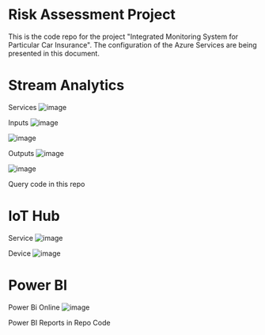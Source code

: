 # Risk Assessment Project

This is the code repo for the project "Integrated Monitoring System for Particular Car Insurance".
The configuration of the Azure Services are being presented in this document.

# Stream Analytics
Services
![image](https://github.com/luisagapito/riskassessment/assets/88048890/fde8f5c2-c3ad-4b9c-b5b6-97f94065e8de)

Inputs
![image](https://github.com/luisagapito/riskassessment/assets/88048890/d2068b57-3ad9-4d1a-ab1f-fd2e56afa9fe)

![image](https://github.com/luisagapito/riskassessment/assets/88048890/791df21d-fa19-41c1-826a-508db6ab6df3)

Outputs
![image](https://github.com/luisagapito/riskassessment/assets/88048890/7855a3eb-81db-4eb0-ad82-f832bcf02a94)

![image](https://github.com/luisagapito/riskassessment/assets/88048890/24ae79a9-0a71-4f12-992d-410add419a76)

Query code in this repo


# IoT Hub

Service
![image](https://github.com/luisagapito/riskassessment/assets/88048890/33c0de4e-8de6-4e83-b54c-93989fcf5353)

Device
![image](https://github.com/luisagapito/riskassessment/assets/88048890/cb3569cb-a024-418e-891f-0c43e70d7062)

# Power BI
Power Bi Online
![image](https://github.com/luisagapito/riskassessment/assets/88048890/d4c4b9d9-bc6a-45ae-b0c6-4a421308f704)

Power BI Reports in Repo Code

